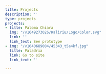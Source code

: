 ```yaml
---
title: Projects
description: ''
type: projects
projects:
- title: Paloma Chiara
  img: "/v1649273026/Kaliriu/Logo/Color.svg"
  link: ''
  link_text: See prototype
- img: "/v1640689004/45343_t5a4kf.jpg"
  title: Paladria
  link: Go to site
  link_text: ''

---
```

